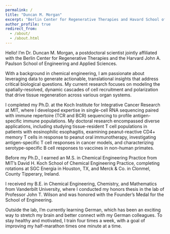 ```yaml
---
permalink: /
title: "Duncan M. Morgan"
excerpt: "Berlin Center for Regenerative Therapies and Havard School of Engineering and Applied Sciences"
author_profile: true
redirect_from: 
  - /about/
  - /about.html
---
```

Hello! I’m Dr. Duncan M. Morgan, a postdoctoral scientist jointly affiliated with the Berlin Center for Regenerative Therapies and the Harvard John A. Paulson School of Engineering and Applied Sciences.

With a background in chemical engineering, I am passionate about leveraging data to generate actionable, translational insights that address critical biological questions. My current research focuses on modeling the spatially-resolved, dynamic cascades of cell recruitment and polarization that drive tissue regeneration across various organ systems.

I completed my Ph.D. at the Koch Institute for Integrative Cancer Research at MIT, where I developed expertise in single-cell RNA sequencing paired with immune repertoire (TCR and BCR) sequencing to profile antigen-specific immune populations. My doctoral research encompassed diverse applications, including studying tissue-resident T cell populations in patients with eosinophilic esophagitis, examining peanut-reactive CD4+ memory T cells in response to peanut oral immunotherapy, investigating antigen-specific T cell responses in cancer models, and characterizing serotype-specific B cell responses to vaccines in non-human primates.

Before my Ph.D., I earned an M.S. in Chemical Engineering Practice from MIT’s David H. Koch School of Chemical Engineering Practice, completing rotations at SGC Energia in Houston, TX, and Merck & Co. in Clonmel, County Tipperary, Ireland.

I received my B.E. in Chemical Engineering, Chemistry, and Mathematics from Vanderbilt University, where I conducted my honors thesis in the lab of Professor John T. Wilson and was honored with the Founder’s Medal for the School of Engineering.

Outside the lab, I’m currently learning German, which has been an exciting way to stretch my brain and better connect with my German colleagues. To stay healthy and motivated, I train four times a week, with a goal of improving my half-marathon times one minute at a time.
